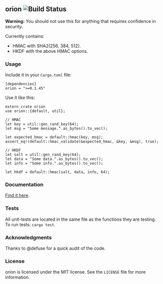 ## orion ![Build Status](https://travis-ci.org/brycx/orion.svg?branch=master)

**Warning:** You should not use this for anything that requires confidence in security.

Currently contains:
* HMAC with SHA2(256, 384, 512).
* HKDF with the above HMAC options.

### Usage
Include it in your `Cargo.toml` file:
```
[dependencies]
orion = ">=0.1.45"
```
Use it like this:
```
extern crate orion
use orion::{default, util};

// HMAC
let key = util::gen_rand_key(64);
let msg = "Some message.".as_bytes().to_vec();

let expected_hmac = default::hmac(key, msg);
assert_eq!(default::hmac_validate(&expected_hmac, &key, &msg), true);

// HKDF
let salt = util::gen_rand_key(64);
let data = "Some data.".as_bytes().to_vec();
let info = "Some info.".as_bytes().to_vec();

let hkdf = default::hmac(salt, data, info, 64);
```


### Documentation
[Find it here](https://docs.rs/orion).

### Tests
All unit-tests are located in the same file as the functions they are testing.
To run tests: `cargo test`.

### Acknowledgments
Thanks to @defuse for a quick audit of the code.

### License
orion is licensed under the MIT license. See the `LICENSE` file for more information.
